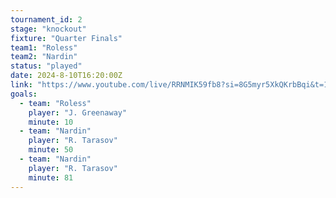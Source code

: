 ```yaml
---
tournament_id: 2
stage: "knockout"
fixture: "Quarter Finals"
team1: "Roless"
team2: "Nardin"
status: "played"
date: 2024-8-10T16:20:00Z
link: "https://www.youtube.com/live/RRNMIK59fb8?si=8G5myr5XkQKrbBqi&t=1625"
goals:
  - team: "Roless"
    player: "J. Greenaway"
    minute: 10
  - team: "Nardin"
    player: "R. Tarasov"
    minute: 50
  - team: "Nardin"
    player: "R. Tarasov"
    minute: 81
---
```

